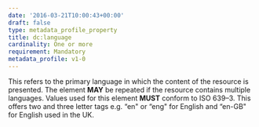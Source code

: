 ```yaml
---
date: '2016-03-21T10:00:43+00:00'
draft: false
type: metadata_profile_property
title: dc:language
cardinality: One or more
requirement: Mandatory
metadata_profile: v1-0
---
```

This refers to the primary language in which the content of the resource is presented. The element **MAY** be repeated if the resource contains multiple languages. Values used for this element **MUST** conform to ISO 639&#8211;3. This offers two and three letter tags e.g. “en" or “eng" for English and “en-GB" for English used in the UK.
